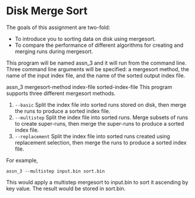 # Disk Merge Sort

The goals of this assignment are two-fold:

 - To introduce you to sorting data on disk using mergesort.
 - To compare the performance of different algorithms for creating and merging runs during mergesort.
 

This program will be named assn_3 and it will run from the command line. Three command line arguments will be specified: a mergesort method, the name of the input index file, and the name of the sorted output index file.


assn_3 mergesort-method index-file sorted-index-file
This program supports three different mergesort methods.

1.	`--basic`	Split the index file into sorted runs stored on disk, then merge the runs to produce a sorted index file.
2.	`--multistep`	Split the index file into sorted runs. Merge subsets of runs to create super-runs, then merge the super-runs to produce a sorted index file.
3.	`--replacement`	Split the index file into sorted runs created using replacement selection, then merge the runs to produce a sorted index file.

For example,

    assn_3 --multistep input.bin sort.bin

This would apply a multistep mergesort to input.bin to sort it ascending by key value. The result would be stored in sort.bin.
